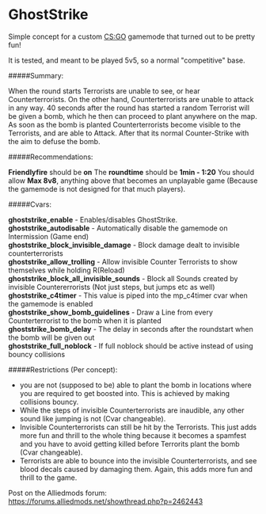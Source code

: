 # GhostStrike
Simple concept for a custom [CS:GO](http://store.steampowered.com/app/730/?l=german) gamemode that turned out to be pretty fun!

It is tested, and meant to be played 5v5, so a normal "competitive" base.

#####Summary:

When the round starts Terrorists are unable to see, or hear Counterterrorists. On the other hand, Counterterrorists are unable to attack in any way. 40 seconds after the round has started a random Terrorist will be given a bomb, which he then can proceed to plant anywhere on the map. As soon as the bomb is planted Counterterrorists become visible to the Terrorists, and are able to Attack. After that its normal Counter-Strike with the aim to defuse the bomb.

#####Recommendations:

**Friendlyfire** should be **on**
The **roundtime** should be **1min - 1:20**
You should allow **Max 8v8**, anything above that becomes an unplayable game (Because the gamemode is not designed for that much players).

#####Cvars:

**ghoststrike_enable** - Enables/disables GhostStrike.		
**ghoststrike_autodisable** - Automatically disable the gamemode on Intermission (Game end)		
**ghoststrike_block_invisible_damage** - Block damage dealt to invisible counterterrorists		
**ghoststrike_allow_trolling** - Allow invisible Counter Terrorists to show themselves while holding R(Reload)		
**ghoststrike_block_all_invisible_sounds** - Block all Sounds created by invisible Countererrorists (Not just steps, but jumps etc as well)		
**ghoststrike_c4timer** - This value is piped into the mp_c4timer cvar when the gamemode is enabled		
**ghoststrike_show_bomb_guidelines** - Draw a Line from every Counterterrorist to the bomb when it is planted		
**ghoststrike_bomb_delay** - The delay in seconds after the roundstart when the bomb will be given out		
**ghoststrike_full_noblock** - If full noblock should be active instead of using bouncy collisions

#####Restrictions (Per concept):

- you are not (supposed to be) able to plant the bomb in locations where you are required to get boosted into. This is achieved by making collisions bouncy.
- While the steps of invisible Counterterrorists are inaudible, any other sound like jumping is not (Cvar changeable).
- Invisible Counterterrorists can still be hit by the Terrorists. This just adds more fun and thrill to the whole thing because it becomes a spamfest and you have to avoid getting killed before Terrorits plant the bomb (Cvar changeable).
- Terrorists are able to bounce into the invisible Counterterrorists, and see blood decals caused by damaging them. Again, this adds more fun and thrill to the game.

Post on the Alliedmods forum: https://forums.alliedmods.net/showthread.php?p=2462443
